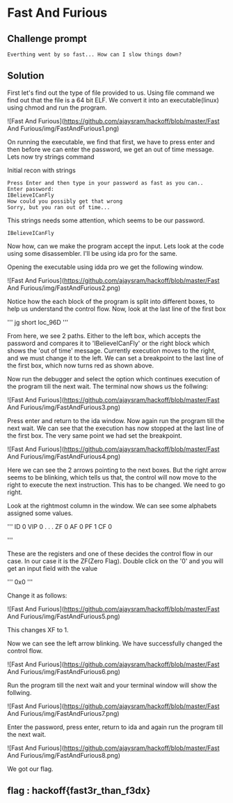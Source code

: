 # Fast And  Furious

## Challenge prompt
```
Everthing went by so fast... How can I slow things down?
```

## **Solution**

First let's find out the type of file provided to us.
Using file <file> command we find out that the file is a 64 bit ELF.
We convert it into an executable(linux) using chmod and run the program.

![Fast And Furious](https://github.com/ajaysram/hackoff/blob/master/Fast And Furious/img/FastAndFurious1.png)

On running the executable, we find that first, we have to press enter and then before we can enter the password, we get an out of time message.
Lets now try strings command

Initial recon with strings
```
Press Enter and then type in your password as fast as you can..
Enter password:
IBelieveICanFly
How could you possibly get that wrong
Sorry, but you ran out of time...
```

This strings needs some attention, which seems to be our password.
```
IBelieveICanFly
```

Now how, can we make the program accept the input. Lets look at the code using some disassembler. I'll be using ida pro for the same.

Opening the executable using idda pro we get the following window.

![Fast And Furious](https://github.com/ajaysram/hackoff/blob/master/Fast And Furious/img/FastAndFurious2.png)

Notice how the each block of the program is split into different boxes, to help us understand the control flow.
Now, look at the last line of the first box 

'''
jg	short loc_96D
'''

From here, we see 2 paths. Either to the left box, which accepts the password and compares it to 'IBelieveICanFly' or the right block which shows the 'out of time' message. Currently execution moves to the right, and we must change it to the left.
We can set a breakpoint to the last line of the first box, which now turns red as shown above.

Now run the debugger and select the option which continues execution of the program till the next wait. The terminal now shows us the follwing:  

![Fast And Furious](https://github.com/ajaysram/hackoff/blob/master/Fast And Furious/img/FastAndFurious3.png)

Press enter and return to the ida window. Now again run the program till the next wait. We can see that the execution has now stopped at the last line of the first box. The very same point we had set the breakpoint.

![Fast And Furious](https://github.com/ajaysram/hackoff/blob/master/Fast And Furious/img/FastAndFurious4.png)

Here we can see the 2 arrows pointing to the next boxes. But the right arrow seems to be blinking, which tells us that, the control will now move to the right to execute the next instruction. This has to be changed. We need to go right.

Look at the rightmost column in the window. We can see some alphabets assigned some values. 

'''
ID	0
VIP	0
.
.
.
ZF	0
AF	0
PF	1
CF	0

'''

These are the registers and one of these decides the control flow in our case. In our case it is the ZF(Zero Flag). Double click on the '0' and you will get an input field with the value

'''
0x0
'''

Change it as follows:

![Fast And Furious](https://github.com/ajaysram/hackoff/blob/master/Fast And Furious/img/FastAndFurious5.png)

This changes XF to 1.

Now we can see the left arrow blinking. We have successfully changed the control flow.

![Fast And Furious](https://github.com/ajaysram/hackoff/blob/master/Fast And Furious/img/FastAndFurious6.png)

Run the program till the next wait and your terminal window will show the follwing.

![Fast And Furious](https://github.com/ajaysram/hackoff/blob/master/Fast And Furious/img/FastAndFurious7.png)

Enter the password, press enter, return to ida and again run the program till the next wait.

![Fast And Furious](https://github.com/ajaysram/hackoff/blob/master/Fast And Furious/img/FastAndFurious8.png)

We got our flag.


## flag : hackoff{fast3r_than_f3dx}

